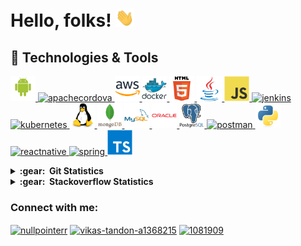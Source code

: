 <meta name="title" content="GitPointer (X@Pointer) · GitHub">
<meta name="description" content="GitPointer has 18 repositories available. Follow their code on GitHub.">
<meta property="og:image" content="https://avatars.githubusercontent.com/u/4018280?s=400&u=06cc2fcad16fed13ca7a155f2c713add8f4ce5af&v=4">

<!-- [![Header](https://raw.githubusercontent.com/Gitpointer/Gitpointer/master/read_me_header.jpg "Header")](https://github.com/GitPointer) -->

# Hello, folks! <img src="https://raw.githubusercontent.com/Gitpointer/Gitpointer/master/wave.gif" width="30px">

<!-- My name is Vikas Tandon and I'm a Lead Software Engineer. You can find me on <a href="https://linkedin.com/in/vikas-tandon-a1368215" target="blank"><img align="center" src="https://cdn.jsdelivr.net/npm/simple-icons@3.0.1/icons/linkedin.svg" alt="vikas-tandon-a1368215" height="20" width="20" /></a>. -->

## 🔧 Technologies & Tools
<p align="left"> <a href="https://developer.android.com" target="_blank"> <img src="https://raw.githubusercontent.com/devicons/devicon/master/icons/android/android-original-wordmark.svg" alt="android" width="40" height="40"/> </a> <a href="https://cordova.apache.org/" target="_blank"> <img src="https://www.vectorlogo.zone/logos/apache_cordova/apache_cordova-icon.svg" alt="apachecordova" width="40" height="40"/> </a> <a href="https://aws.amazon.com" target="_blank"> <img src="https://raw.githubusercontent.com/devicons/devicon/master/icons/amazonwebservices/amazonwebservices-original-wordmark.svg" alt="aws" width="40" height="40"/> </a> <a href="https://www.docker.com/" target="_blank"> <img src="https://raw.githubusercontent.com/devicons/devicon/master/icons/docker/docker-original-wordmark.svg" alt="docker" width="40" height="40"/> </a> <a href="https://www.w3.org/html/" target="_blank"> <img src="https://raw.githubusercontent.com/devicons/devicon/master/icons/html5/html5-original-wordmark.svg" alt="html5" width="40" height="40"/> </a> <a href="https://www.java.com" target="_blank"> <img src="https://raw.githubusercontent.com/devicons/devicon/master/icons/java/java-original.svg" alt="java" width="40" height="40"/> </a> <a href="https://developer.mozilla.org/en-US/docs/Web/JavaScript" target="_blank"> <img src="https://raw.githubusercontent.com/devicons/devicon/master/icons/javascript/javascript-original.svg" alt="javascript" width="40" height="40"/> </a> <a href="https://www.jenkins.io" target="_blank"> <img src="https://www.vectorlogo.zone/logos/jenkins/jenkins-icon.svg" alt="jenkins" width="40" height="40"/> </a> <a href="https://kubernetes.io" target="_blank"> <img src="https://www.vectorlogo.zone/logos/kubernetes/kubernetes-icon.svg" alt="kubernetes" width="40" height="40"/> </a> <a href="https://www.linux.org/" target="_blank"> <img src="https://raw.githubusercontent.com/devicons/devicon/master/icons/linux/linux-original.svg" alt="linux" width="40" height="40"/> </a> <a href="https://www.mongodb.com/" target="_blank"> <img src="https://raw.githubusercontent.com/devicons/devicon/master/icons/mongodb/mongodb-original-wordmark.svg" alt="mongodb" width="40" height="40"/> </a> <a href="https://www.mysql.com/" target="_blank"> <img src="https://raw.githubusercontent.com/devicons/devicon/master/icons/mysql/mysql-original-wordmark.svg" alt="mysql" width="40" height="40"/> </a> <a href="https://www.oracle.com/" target="_blank"> <img src="https://raw.githubusercontent.com/devicons/devicon/master/icons/oracle/oracle-original.svg" alt="oracle" width="40" height="40"/> </a> <a href="https://www.postgresql.org" target="_blank"> <img src="https://raw.githubusercontent.com/devicons/devicon/master/icons/postgresql/postgresql-original-wordmark.svg" alt="postgresql" width="40" height="40"/> </a> <a href="https://postman.com" target="_blank"> <img src="https://www.vectorlogo.zone/logos/getpostman/getpostman-icon.svg" alt="postman" width="40" height="40"/> </a> <a href="https://www.python.org" target="_blank"> <img src="https://raw.githubusercontent.com/devicons/devicon/master/icons/python/python-original.svg" alt="python" width="40" height="40"/> </a> <a href="https://reactnative.dev/" target="_blank"> <img src="https://reactnative.dev/img/header_logo.svg" alt="reactnative" width="40" height="40"/> </a> <a href="https://spring.io/" target="_blank"> <img src="https://www.vectorlogo.zone/logos/springio/springio-icon.svg" alt="spring" width="40" height="40"/> </a> <a href="https://www.typescriptlang.org/" target="_blank"> <img src="https://raw.githubusercontent.com/devicons/devicon/master/icons/typescript/typescript-original.svg" alt="typescript" width="40" height="40"/> </a> </p>

<details close="true">
  <summary><b>:gear: &nbsp;Git Statistics</b></summary>
  <img height="150px" src="https://github-readme-stats.vercel.app/api?username=GitPointer&hide=html&show_icons=true&theme=highcontrast" />
  <img height="150px" src="https://github-readme-stats.vercel.app/api/top-langs/?username=GitPointer&hide=html&layout=compact&theme=highcontrast" />
 
 ![](./profile-3d-contrib/profile-south-season-animate.svg)
 
 </details>

<!-- ## &#x1f4c8; GitHub Stats

<a href="https://github.com/GitPointer/GitPointer">
  <img align="center" src="https://github-readme-stats.vercel.app/api/top-langs/?username=GitPointer&hide=html&title_color=ffffff&text_color=c9cacc&icon_color=2bbc8a&bg_color=1d1f21" />
</a>
<a href="https://github.com/GitPointer/GitPointer">
  <img align="center" src="https://github-readme-stats.vercel.app/api?username=GitPointer&show_icons=true&line_height=27&count_private=true&title_color=ffffff&text_color=c9cacc&icon_color=2bbc8a&bg_color=1d1f21" alt="GitPointer's GitHub Stats" />

</a> -->

<details close="true">
   <summary><b>:gear: &nbsp;Stackoverflow Statistics</b></summary>
    <img align="center" height="200px" src="https://readme-components.vercel.app/api?component=stackoverflow&stackoverflowid=1081909&theme=dark" />

 </details>


<h3 align="left">Connect with me:</h3>
<p align="left">
<a href="https://codepen.io/nullpointerr" target="blank"><img align="center" src="https://cdn.jsdelivr.net/npm/simple-icons@3.0.1/icons/codepen.svg" alt="nullpointerr" height="30" width="40" /></a>
<a href="https://linkedin.com/in/vikas-tandon-a1368215" target="blank"><img align="center" src="https://cdn.jsdelivr.net/npm/simple-icons@3.0.1/icons/linkedin.svg" alt="vikas-tandon-a1368215" height="30" width="40" /></a>
<a href="https://stackoverflow.com/users/1081909" target="blank"><img align="center" src="https://cdn.jsdelivr.net/npm/simple-icons@3.0.1/icons/stackoverflow.svg" alt="1081909" height="30" width="40" /></a>
</p>
<!-- links to social media icons -->

<!-- icons with padding -->

[1.1]: http://i.imgur.com/tXSoThF.png (twitter icon with padding)
[2.1]: http://i.imgur.com/0o48UoR.png (github icon with padding)

<!-- icons without padding -->

[1.2]: http://i.imgur.com/wWzX9uB.png (twitter icon without padding)
[2.2]: http://i.imgur.com/9I6NRUm.png (github icon without padding)
[3.2]: https://raw.githubusercontent.com/Gitpointer/Gitpointer/master/linkedin-3-16.png (LinkedIn icon without padding)


<!-- links to your social media accounts -->

[1]: https://github.com/GitPointer
[2]: https://www.linkedin.com/in/vikas-tandon-a1368215


<!-- Resources -->
<!-- Icons: https://simpleicons.org/ -->
<!-- GitHub Stats: https://github.com/anuraghazra/github-readme-stats -->
<!-- Emojis: https://emojipedia.org/emoji/ -->
<!-- HTML Emojis: https://www.fileformat.info/index.htm -->
<!-- Shields: https://shields.io/ -->
<!-- Awesome GitHub Profile README: https://github.com/abhisheknaiidu/awesome-github-profile-readme -->


<!--
**GitPointer/GitPointer** is a ✨ _special_ ✨ repository because its `README.md` (this file) appears on your GitHub profile.

Here are some ideas to get you started:

- 🔭 I’m currently working on ...
- 🌱 I’m currently learning ...
- 👯 I’m looking to collaborate on ...
- 🤔 I’m looking for help with ...
- 💬 Ask me about ...
- 📫 How to reach me: ...
- 😄 Pronouns: ...
- ⚡ Fun fact: ...



<h1 align="center">Hi 👋, I'm Vikas Tandon</h1>
<h3 align="center">A passionate frontend developer from India</h3>

<p align="left"> <img src="https://komarev.com/ghpvc/?username=gitpointer&label=Profile%20views&color=0e75b6&style=flat" alt="gitpointer" /> </p>

<p align="left"> <a href="https://github.com/ryo-ma/github-profile-trophy"><img src="https://github-profile-trophy.vercel.app/?username=gitpointer" alt="gitpointer" /></a> </p>

<h3 align="left">Connect with me:</h3>
<p align="left">
<a href="https://codepen.io/nullpointerr" target="blank"><img align="center" src="https://cdn.jsdelivr.net/npm/simple-icons@3.0.1/icons/codepen.svg" alt="nullpointerr" height="30" width="40" /></a>
<a href="https://linkedin.com/in/vikas-tandon-a1368215" target="blank"><img align="center" src="https://cdn.jsdelivr.net/npm/simple-icons@3.0.1/icons/linkedin.svg" alt="vikas-tandon-a1368215" height="30" width="40" /></a>
<a href="https://stackoverflow.com/users/1081909" target="blank"><img align="center" src="https://cdn.jsdelivr.net/npm/simple-icons@3.0.1/icons/stackoverflow.svg" alt="1081909" height="30" width="40" /></a>
</p>

## <h3 align="left">🔧 Technologies & Tools:</h3>

![](https://img.shields.io/badge/OS-Linux-informational?style=flat&logo=linux&logoColor=white&color=2bbc8a)
![](https://img.shields.io/badge/Editor-IntelliJ_IDEA-informational?style=flat&logo=intellij-idea&logoColor=white&color=2bbc8a)
![](https://img.shields.io/badge/Editor-Eclipse-informational?style=flat&logo=Eclipse-IDE&logoColor=white&color=2bbc8a)
![](https://img.shields.io/badge/Code-Java-informational?style=flat&logo=java&logoColor=white&color=2bbc8a)
![](https://img.shields.io/badge/Code-Python-informational?style=flat&logo=python&logoColor=white&color=2bbc8a)
![](https://img.shields.io/badge/Code-JavaScript-informational?style=flat&logo=javascript&logoColor=white&color=2bbc8a)
![](https://img.shields.io/badge/Shell-Bash-informational?style=flat&logo=gnu-bash&logoColor=white&color=2bbc8a)
![](https://img.shields.io/badge/Tools-PostgreSQL-informational?style=flat&logo=postgresql&logoColor=white&color=2bbc8a)
![](https://img.shields.io/badge/Tools-Docker-informational?style=flat&logo=docker&logoColor=white&color=2bbc8a)
![](https://img.shields.io/badge/Tools-Kubernetes-informational?style=flat&logo=kubernetes&logoColor=white&color=2bbc8a)
![](https://img.shields.io/badge/Cloud-AWS-green?style=flat&logo=Amazon&logoColor=white&color=2bbc8a)

<p><img align="left" src="https://github-readme-stats.vercel.app/api/top-langs?username=gitpointer&show_icons=true&locale=en&layout=compact" alt="gitpointer" /></p>

<p>&nbsp;<img align="center" src="https://github-readme-stats.vercel.app/api?username=gitpointer&show_icons=true&locale=en" alt="gitpointer" /></p>

<p><img align="center" src="https://github-readme-streak-stats.herokuapp.com/?user=gitpointer&" alt="gitpointer" /></p>

-->
